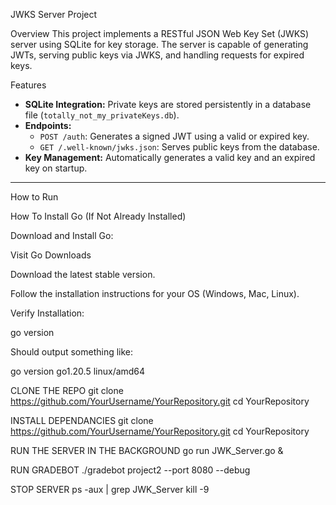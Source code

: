 JWKS Server Project

Overview
This project implements a RESTful JSON Web Key Set (JWKS) server using SQLite for key storage. The server is capable of generating JWTs, serving public keys via JWKS, and handling requests for expired keys.

Features
- **SQLite Integration:** Private keys are stored persistently in a database file (`totally_not_my_privateKeys.db`).
- **Endpoints:**
  - `POST /auth`: Generates a signed JWT using a valid or expired key.
  - `GET /.well-known/jwks.json`: Serves public keys from the database.
- **Key Management:** Automatically generates a valid key and an expired key on startup.

---
How to Run  

How To Install Go (If Not Already Installed)

Download and Install Go:

Visit Go Downloads

Download the latest stable version.

Follow the installation instructions for your OS (Windows, Mac, Linux).

Verify Installation:

 go version

Should output something like:  

go version go1.20.5 linux/amd64

CLONE THE REPO
 git clone https://github.com/YourUsername/YourRepository.git
 cd YourRepository  

 INSTALL DEPENDANCIES 
  git clone https://github.com/YourUsername/YourRepository.git
 cd YourRepository

RUN THE SERVER IN THE BACKGROUND
go run JWK_Server.go & 

RUN GRADEBOT 
./gradebot project2 --port 8080 --debug

STOP SERVER 
ps -aux | grep JWK_Server
kill -9 <PID>



 



